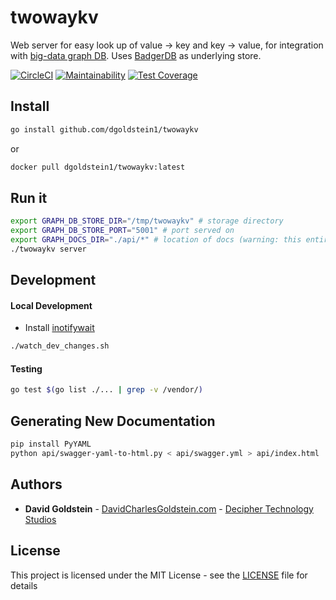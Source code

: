 # twowaykv

Web server for easy look up of value -> key and key -> value, for integration with [big-data graph DB](https://github.com/dgoldstein1/graphApi). Uses [BadgerDB](https://github.com/dgraph-io/badger) as underlying store.

[![CircleCI](https://circleci.com/gh/dgoldstein1/twowaykv.svg?style=svg)](https://circleci.com/gh/dgoldstein1/twowaykv)
[![Maintainability](https://api.codeclimate.com/v1/badges/6577886aa2f88c77bfc2/maintainability)](https://codeclimate.com/github/dgoldstein1/twowaykv/maintainability)
[![Test Coverage](https://api.codeclimate.com/v1/badges/6577886aa2f88c77bfc2/test_coverage)](https://codeclimate.com/github/dgoldstein1/twowaykv/test_coverage)

## Install

```sh
go install github.com/dgoldstein1/twowaykv
```

or

```sh
docker pull dgoldstein1/twowaykv:latest
```


## Run it

```sh
export GRAPH_DB_STORE_DIR="/tmp/twowaykv" # storage directory
export GRAPH_DB_STORE_PORT="5001" # port served on
export GRAPH_DOCS_DIR="./api/*" # location of docs (warning: this entire dir is served up to the browser)
./twowaykv server
```


## Development

#### Local Development

- Install [inotifywait](https://linux.die.net/man/1/inotifywait)
```sh
./watch_dev_changes.sh
```

#### Testing

```sh
go test $(go list ./... | grep -v /vendor/)
```

## Generating New Documentation

```sh
pip install PyYAML
python api/swagger-yaml-to-html.py < api/swagger.yml > api/index.html
```


## Authors

* **David Goldstein** - [DavidCharlesGoldstein.com](http://www.davidcharlesgoldstein.com/?github-two-way-kv) - [Decipher Technology Studios](http://deciphernow.com/)

## License

This project is licensed under the MIT License - see the [LICENSE](LICENSE) file for details

